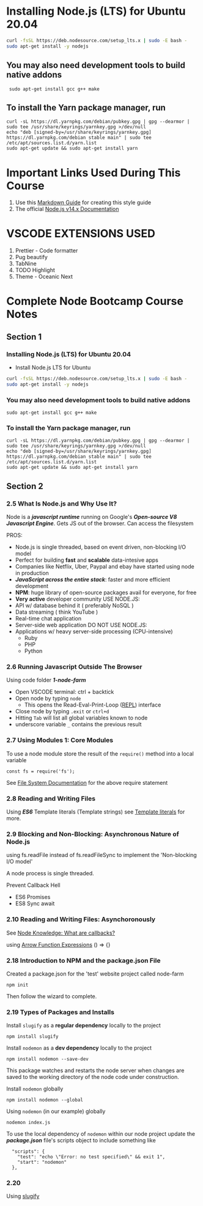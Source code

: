 
# Installing Node.js (LTS) for Ubuntu 20.04

```bash
curl -fsSL https://deb.nodesource.com/setup_lts.x | sudo -E bash -
sudo apt-get install -y nodejs
```

## You may also need development tools to build native addons

     sudo apt-get install gcc g++ make

## To install the Yarn package manager, run
```
curl -sL https://dl.yarnpkg.com/debian/pubkey.gpg | gpg --dearmor | sudo tee /usr/share/keyrings/yarnkey.gpg >/dev/null
echo "deb [signed-by=/usr/share/keyrings/yarnkey.gpg] https://dl.yarnpkg.com/debian stable main" | sudo tee /etc/apt/sources.list.d/yarn.list
sudo apt-get update && sudo apt-get install yarn
```

# Important Links Used During This Course

1. Use this [Markdown Guide](https://www.markdownguide.org/basic-syntax/) for creating this style guide
2. The official [Node.js v14.x Documentation](https://nodejs.org/dist/latest-v14.x/docs/api/)

# VSCODE EXTENSIONS USED
1. Prettier - Code formatter
2. Pug beautify
3. TabNine
4. TODO Highlight
5. Theme - Oceanic Next

# Complete Node Bootcamp Course Notes

## Section 1

### Installing Node.js (LTS) for Ubuntu 20.04

* Install Node.js LTS for Ubuntu

```bash
curl -fsSL https://deb.nodesource.com/setup_lts.x | sudo -E bash -
sudo apt-get install -y nodejs
```

### You may also need development tools to build native addons

```
sudo apt-get install gcc g++ make
```

### To install the Yarn package manager, run

```
curl -sL https://dl.yarnpkg.com/debian/pubkey.gpg | gpg --dearmor | sudo tee /usr/share/keyrings/yarnkey.gpg >/dev/null
echo "deb [signed-by=/usr/share/keyrings/yarnkey.gpg] https://dl.yarnpkg.com/debian stable main" | sudo tee /etc/apt/sources.list.d/yarn.list
sudo apt-get update && sudo apt-get install yarn
```

## Section 2

### 2.5 What Is Node.js and Why Use It?

Node is a ***javascript runtime*** running on Google's ***Open-source V8 Javascript Engine***.
Gets JS out of the browser.
Can access the filesystem

PROS:

* Node.js is single threaded, based on event driven, non-blocking I/O model
* Perfect for building **fast** and **scalable** data-intesive apps
* Companies like Netflix, Uber, Paypal and ebay have started using node in production
* ***JavaScript across the entire stack***: faster and more efficient development
* **NPM**: huge library of open-source packages avail for everyone, for free
* **Very active** developer community
USE NODE.JS:
* API w/ database behind it ( preferably NoSQL )
* Data streaming ( think YouTube )
* Real-time chat application
* Server-side web application
DO NOT USE NODE.JS:
* Applications w/ heavy server-side processing (CPU-intensive)
  * Ruby
  * PHP
  * Python

### 2.6 Running Javascript Outside The Browser

Using code folder ***1-node-farm***

* Open VSCODE terminal: ctrl + backtick
* Open node by typing `node`
  * This opens the Read-Eval-Print-Loop ([REPL](https://nodejs.org/dist/latest-v14.x/docs/api/repl.html)) interface
* Close node by typing `.exit` or `ctrl+d`
* Hitting `Tab` will list all global variables known to node
* underscore variable `_` contains the previous result

### 2.7 Using Modules 1: Core Modules

To use a node module store the result of the `require()` method into a local variable

```node
const fs = require('fs');
```

See [File System Documentation](https://nodejs.org/dist/latest-v14.x/docs/api/fs.html) for the above require statement

### 2.8 Reading and Writing Files

Using ***ES6*** Template literals (Template strings)
see [Template literals](https://developer.mozilla.org/en-US/docs/Web/JavaScript/Reference/Template_literals) for more.

### 2.9 Blocking and Non-Blocking: Asynchronous Nature of Node.js

using fs.readFile instead of fs.readFileSync to implement the 'Non-blocking I/O model'

A node process is single threaded.

Prevent Callback Hell

* ES6 Promises
* ES8 Sync await

### 2.10 Reading and Writing Files: Asynchoronously

See [Node Knowledge: What are callbacks?](https://nodejs.org/en/knowledge/getting-started/control-flow/what-are-callbacks/)

using [Arrow Function Expressions](https://developer.mozilla.org/en-US/docs/Web/JavaScript/Reference/Functions/Arrow_functions) () => {}


### 2.18 Introduction to NPM and the package.json File

Created a package.json for the 'test' website project called node-farm
```
npm init
```
Then follow the wizard to complete.

### 2.19 Types of Packages and Installs

Install `slugify` as a **regular dependency** locally to the project
```
npm install slugify
```

Install `nodemon` as a **dev dependency** locally to the project
```
npm install nodemon --save-dev
```
This package watches and restarts the node server when changes are saved to the working directory of the node code
under construction.

Install `nodemon` globally 
```
npm install nodemon --global
```

Using `nodemon` (in our example) globally
``` 
nodemon index.js
```

To use the local dependency of `nodemon` within our node project update the ***package.json*** file's scripts object
to include something like
```
  "scripts": {
    "test": "echo \"Error: no test specified\" && exit 1",
    "start": "nodemon"
  },
```

### 2.20
Using [slugify](https://www.npmjs.com/package/slugify)
